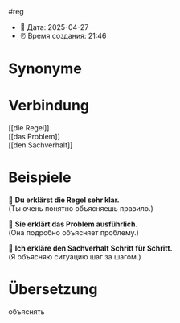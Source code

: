 #reg
- 📍 Дата: 2025-04-27
- ⏰ Время создания: 21:46
# Synonyme

# Verbindung 
[[die Regel]]  
[[das Problem]]  
[[den Sachverhalt]]
# Beispiele
🔹 **Du erklärst die Regel sehr klar.**  
(Ты очень понятно объясняешь правило.)

🔹 **Sie erklärt das Problem ausführlich.**  
(Она подробно объясняет проблему.)

🔹 **Ich erkläre den Sachverhalt Schritt für Schritt.**  
(Я объясняю ситуацию шаг за шагом.)
# Übersetzung
объяснять